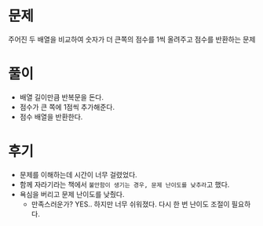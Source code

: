 # 문제

주어진 두 배열을 비교하여 숫자가 더 큰쪽의 점수를 1씩 올려주고 점수를 반환하는 문제

# 풀이

- 배열 길이만큼 반복문을 돈다.
- 점수가 큰 쪽에 1점씩 추가해준다.
- 점수 배열을 반환한다.

# 후기

- 문제를 이해하는데 시간이 너무 걸렸었다.
- 함께 자라기라는 책에서 `불안함이 생기는 경우, 문제 난이도를 낮추라`고 했다.
- 욕심을 버리고 문제 난이도를 낮췄다.
  - 만족스러운가? YES.. 하지만 너무 쉬워졌다. 다시 한 번 난이도 조절이 필요하다.
